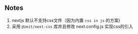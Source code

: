 ## Notes

1. nextjs 默认不支持css文件（因为内置 `css in js` 的方案)
2. 采用 `@zeit/next-css` 库并且修改 next.config.js 实现css的引入
